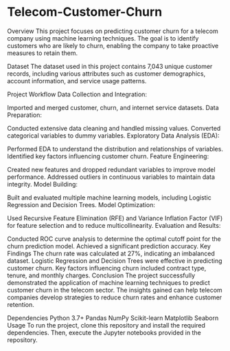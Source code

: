# Telecom-Customer-Churn

Overview
This project focuses on predicting customer churn for a telecom company using machine learning techniques. The goal is to identify customers who are likely to churn, enabling the company to take proactive measures to retain them.

Dataset
The dataset used in this project contains 7,043 unique customer records, including various attributes such as customer demographics, account information, and service usage patterns.

Project Workflow
Data Collection and Integration:

Imported and merged customer, churn, and internet service datasets.
Data Preparation:

Conducted extensive data cleaning and handled missing values.
Converted categorical variables to dummy variables.
Exploratory Data Analysis (EDA):

Performed EDA to understand the distribution and relationships of variables.
Identified key factors influencing customer churn.
Feature Engineering:

Created new features and dropped redundant variables to improve model performance.
Addressed outliers in continuous variables to maintain data integrity.
Model Building:

Built and evaluated multiple machine learning models, including Logistic Regression and Decision Trees.
Model Optimization:

Used Recursive Feature Elimination (RFE) and Variance Inflation Factor (VIF) for feature selection and to reduce multicollinearity.
Evaluation and Results:

Conducted ROC curve analysis to determine the optimal cutoff point for the churn prediction model.
Achieved a significant prediction accuracy.
Key Findings
The churn rate was calculated at 27%, indicating an imbalanced dataset.
Logistic Regression and Decision Trees were effective in predicting customer churn.
Key factors influencing churn included contract type, tenure, and monthly charges.
Conclusion
The project successfully demonstrated the application of machine learning techniques to predict customer churn in the telecom sector. The insights gained can help telecom companies develop strategies to reduce churn rates and enhance customer retention.

Dependencies
Python 3.7+
Pandas
NumPy
Scikit-learn
Matplotlib
Seaborn
Usage
To run the project, clone this repository and install the required dependencies. Then, execute the Jupyter notebooks provided in the repository.

